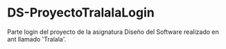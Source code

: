# DS-ProyectoTralalaLogin
Parte login del proyecto de la asignatura Diseño del Software realizado en ant llamado 'Tralala'.
